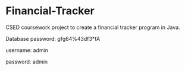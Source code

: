 # Financial-Tracker
CSED coursework project to create a financial tracker program in Java.

Database password: gfg64%43df3*fA

username: admin

password: admin
